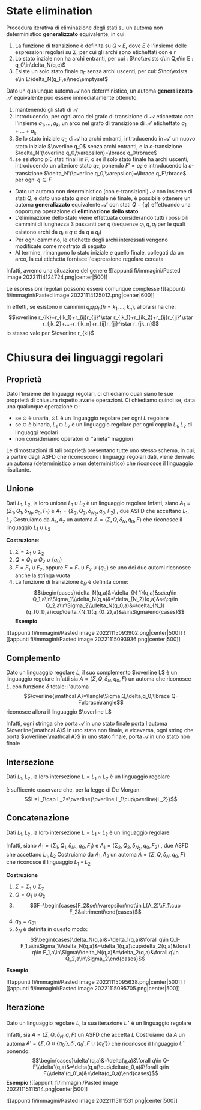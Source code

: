 # State elimination

Procedura iterativa di eliminazione degli stati su un automa non deterministico **generalizzato** equivalente, in cui:
1. La funzione di transizione è definita su $Q\times E$, dove $E$ è l'insieme delle espressioni regolari su $\Sigma$, per cui gli archi sono etichettati con e.r
2. Lo stato inziale non ha archi entranti, per cui : $\not\exists q\in Q,e\in E : q_0\in\delta_N(q,e)$
3. Esiste un solo stato finale $q_F$ senza archi uscenti, per cui: $\not\exists e\in E:\delta_N(q_F,e)\neq\emptyset$

Dato un qualunque automa $\mathcal A$ non deterministico, un automa **generalizzato** $\mathcal A'$ equivalente può essere immediatamente ottenuto:
1. mantenendo gli stati di $\mathcal A$
2. introducendo, per ogni arco del grafo di transizione di $\mathcal A$ etichettato con l'insieme $a_1,...,a_k$, un arco nel grafo di transizione di $\mathcal A'$ etichettato $a_1+...+a_k$
3. Se lo stato iniziale $q_0$ di $\mathcal A$ ha archi entranti, introducendo in $\mathcal A'$ un nuovo stato iniziale $\overline q_0$ senza archi entranti, e la $\varepsilon$-transizione $\delta_N'(\overline q_0,\varepsilon)=\lbrace q_0\rbrace$
4. se esistono più stati finali in $F$, o se il solo stato finale ha archi uscenti, introducendo un ulteriore stato $q_F$, ponendo $F'=q_F$ e introducendo la $\varepsilon$-transizione $\delta_N'(\overline q_0,\varepsilon)=\lbrace q_F\rbrace$ per ogni $q\in F$

- Dato un automa non deterministico (con $\varepsilon$-transizioni) $\mathcal A$ con insieme di stati $Q$, e dato uno stato $q$ non iniziale né finale, è possibile ottenere un automa **generalizzato** equivalente $\mathcal A'$ con stati $Q−\{q\}$ effettuando una opportuna operazione di **eliminazione dello stato**
- L'eliminazione dello stato viene effettuata considerando tutti i possibili cammini di lunghezza 3 passanti per $q$ (sequenze $q_i,q,q_j$ per le quali esistono archi da $q_i$ a $q$ e da $q$ a $q_j$)
- Per ogni cammino, le etichette degli archi interessati vengono modificate come mostrato di seguito
- Al termine, rimangono lo stato iniziale e quello finale, collegati da un arco, la cui etichetta fornisce l'espressione regolare cercata

Infatti, avremo una situazione del genere
![[appunti fi/immagini/Pasted image 20221114124724.png|center|500]]

Le espressioni regolari possono essere comunque complesse
![[appunti fi/immagini/Pasted image 20221114125012.png|center|600]]

In effetti, se esistono n cammini $q_iq_jq_h(h=k_1,...,k_n)$, allora si ha che:
$$\overline r_{ik}=r_{ik_1}+r_{ij}r_{jj}^\star r_{jk_1}+r_{ik_2}+r_{ij}r_{jj}^\star r_{jk_2}+...+r_{ik_n}+r_{ij}r_{jj}^\star r_{jk_n}$$
lo stesso vale per $\overline r_{ki}$

# Chiusura dei linguaggi regolari

## Proprietà
Dato l’insieme dei linguaggi regolari, ci chiediamo quali siano le sue proprietà di chiusura rispetto avarie operazioni.
Ci chiediamo quindi se, data una qualunque operazione $\odot$:

- se $\odot$ è unaria, $\odot L$ è un linguaggio regolare per ogni $L$ regolare
- se $\odot$ è binaria, $L_1\odot L_2$ è un linguaggio regolare per ogni coppia $L_1,L_2$ di linguaggi regolari
- non consideriamo operatori di "arietà" maggiori

Le dimostrazioni di tali proprietà presentano tutte uno stesso schema, in cui, a partire dagli ASFD che riconoscono i linguaggi regolari dati, viene derivato un automa (deterministico o non deterministico) che riconosce il linguaggio risultante.

## Unione

Dati $L_1,L_2$, la loro unione $L_1\cup L_2$ è un linguaggio regolare
Infatti, siano $A_1=\langle\Sigma_1,Q_1,\delta_{N_1},q_0,F_1\rangle$ e $A_1=\langle\Sigma_2,Q_2,\delta_{N_2},q_0,F_2\rangle$ , due ASFD che accettano $L_1,L_2$
Costruiamo da $A_1,A_2$ un automa $A=\langle\Sigma,Q,\delta_N,q_0,F\rangle$ che riconosce il linguaggio $L_1\cup L_2$

**Costruzione**:
1. $\Sigma=\Sigma_1\cup\Sigma_2$
2. $Q=Q_1\cup Q_2\cup\lbrace q_0\rbrace$
3. $F=F_1\cup F_2$, oppure $F=F_1\cup F_2\cup\lbrace q_0\rbrace$ se uno dei due automi riconosce anche la stringa vuota
4. La funzione di transizione $\delta_N$ è definita come: $$\begin{cases}\delta_N(q,a)&=\delta_{N_1}(q,a)&se\:q\in Q_1,a\in\Sigma_1\\\delta_N(q,a)&=\delta_{N_2}(q,a)&se\:q\in Q_2,a\in\Sigma_2\\\delta_N(q_0,a)&=\delta_{N_1}(q_{0_1},a)\cup\delta_{N_1}(q_{0_2},a)&a\in\Sigma\end{cases}$$
**Esempio**

![[appunti fi/immagini/Pasted image 20221115093902.png|center|500]]
![[appunti fi/immagini/Pasted image 20221115093936.png|center|500]]


## Complemento

Dato un linguaggio regolare $L$, il suo complemento $\overline L$ è un linguaggio regolare
Infatti sia $A=\langle\Sigma,Q,\delta_N,q_0,F\rangle$ un automa che riconosce $L$, con funzione $\delta$ totale: l'automa
$$\overline{\mathcal A}=\langle\Sigma,Q,\delta,q_0,\lbrace Q-F\rbrace\rangle$$
riconosce allora il linguaggio $\overline L$

Infatti, ogni stringa che porta $\mathcal A$ in uno stato finale porta l'automa $\overline{\mathcal A}$ in uno stato non finale, e viceversa, ogni string che porta $\overline{\mathcal A}$ in uno stato finale, porta $\mathcal A$ in uno stato non finale

## Intersezione

Dati $L_1,L_2$, la loro intersezione $L=L_1\cap L_2$ è un linguaggio regolare

è sufficente osservare che, per la legge di De Morgan:
$$L=L_1\cap L_2=\overline{\overline L_1\cup\overline{L_2}}$$
## Concatenazione

Dati $L_1,L_2$, la loro intersezione $L=L_1\circ L_2$ è un linguaggio regolare

Infatti, siano $A_1=\langle\Sigma_1,Q_1,\delta_{N_1},q_0,F_1\rangle$ e $A_1=\langle\Sigma_2,Q_2,\delta_{N_2},q_0,F_2\rangle$ , due ASFD che accettano $L_1,L_2$
Costruiamo da $A_1,A_2$ un automa $A=\langle\Sigma,Q,\delta_N,q_0,F\rangle$ che riconosce il linguaggio $L_1\circ L_2$

**Costruzione**
1. $\Sigma=\Sigma_1\cup\Sigma_2$
2. $Q=Q_1\cup Q_2$
3. $$F=\begin{cases}F_2&se\:\varepsilon\not\in L(A_2)\\F_1\cup F_2&altrimenti\end{cases}$$
4. $q_0=q_{01}$
5. $\delta_N$ è definita in questo modo:$$\begin{cases}\delta_N(q,a)&=\delta_1(q,a)&\forall q\in Q_1-F_1,a\in\Sigma_1\\\delta_N(q,a)&=\delta_1(q,a)\cup\delta_2(q,a)&\forall q\in F_1,a\in\Sigma\\\delta_N(q,a)&=\delta_2(q,a)&\forall q\in Q_2,a\in\Sigma_2\end{cases}$$

**Esempio**

![[appunti fi/immagini/Pasted image 20221115095638.png|center|500]]
![[appunti fi/immagini/Pasted image 20221115095705.png|center|500]]

## Iterazione

Dato un linguaggio regolare $L$, la sua iterazione $L^\star$ è un linguaggio regolare

Infatti, sia $A=\langle\Sigma,Q,\delta_{N},q,F\rangle$ un ASFD che accetta $L$
Costruiamo da $A$ un automa $A'=\langle\Sigma,Q\cup\lbrace q_0'\rbrace,\delta',q_0',F\cup\lbrace q_0'\rbrace\rangle$ che riconosce il linguaggio $L^\star$ ponendo:
$$\begin{cases}\delta'(q,a)&=\delta(q,a)&\forall q\in Q-F\\\delta'(q,a)&=\delta(q,a)\cup\delta(q_0,a)&\forall q\in F\\\delta'(q_0',a)&=\delta(q_0,a)\end{cases}$$
**Esempio**
![[appunti fi/immagini/Pasted image 20221115111514.png|center|500]]

![[appunti fi/immagini/Pasted image 20221115111531.png|center|500]]


